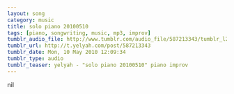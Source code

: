 ```yaml
---
layout: song
category: music
title: solo piano 20100510
tags: [piano, songwriting, music, mp3, improv]
tumblr_audio_file: http://www.tumblr.com/audio_file/587213343/tumblr_l27rnyk5101qzo4ep
tumblr_url: http://t.yelyah.com/post/587213343
tumblr_date: Mon, 10 May 2010 12:09:34
tumblr_type: audio
tumblr_teaser: yelyah - "solo piano 20100510" piano improv
---
```

nil
